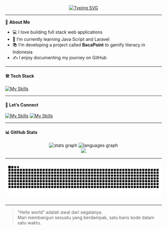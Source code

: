 <div align="center">
  <a href="https://git.io/typing-svg">
    <img src="https://readme-typing-svg.demolab.com?font=Fira+Code&size=22&pause=1000&color=F7F7F7&center=true&width=440&height=55&lines=Hello+World+!%F0%9F%91%8B;I'm+M.+Zakky+Ulil+Amry;%F0%9F%9A%80+Aspiring+Full+Stack+Developer+%7C;Crafting+clean+and+purposeful+code" alt="Typing SVG" />
  </a>
</div>

---

🧠 **About Me**  
- 💻 I love building full stack web applications  
- 🌱 I’m currently learning Java Script and Laravel  
- 📚 I’m developing a project called **BacaPoint** to gamify literacy in Indonesia  
- ✍️ I enjoy documenting my journey on GitHub 

---

#### 🛠 Tech Stack

[![My Skills](https://skillicons.dev/icons?i=js,html,css,laravel,php,tailwind&perline=3)](https://skillicons.dev)

---

#### 🔗 Let’s Connect

[![My Skills](https://skillicons.dev/icons?i=instagram)](https://www.instagram.com/zky_ull?igsh=ejhpZnQzb21hOTd2) [![My Skills](https://skillicons.dev/icons?i=linkedin)](www.linkedin.com/in/zakkyulil)

---
#### 📊 GitHub Stats

<div align="center">
  <img src="https://github-readme-stats.vercel.app/api?username=mzakkyua&hide_title=false&hide_rank=false&show_icons=true&include_all_commits=true&count_private=true&disable_animations=false&theme=dracula&locale=en&hide_border=false&order=1" height="150" alt="stats graph"  />
  <img src="https://github-readme-stats.vercel.app/api/top-langs?username=mzakkyua&locale=en&hide_title=false&layout=compact&card_width=320&langs_count=5&theme=dracula&hide_border=false&order=2" height="150" alt="languages graph"  />
  <div align="center">
  <img src="https://profile-counter.glitch.me/mzakkyua/count.svg?"  />
</div>
</div>

---
<img src="https://raw.githubusercontent.com/mzakkyua/mzakkyua/output/snake.svg" alt="Snake animation" />

###
---

> “Hello world” adalah awal dari segalanya.  
> Mari membangun sesuatu yang berdampak, satu baris kode dalam satu waktu.
